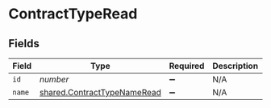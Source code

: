 # ContractTypeRead


## Fields

| Field                                                                      | Type                                                                       | Required                                                                   | Description                                                                | Example                                                                    |
| -------------------------------------------------------------------------- | -------------------------------------------------------------------------- | -------------------------------------------------------------------------- | -------------------------------------------------------------------------- | -------------------------------------------------------------------------- |
| `id`                                                                       | *number*                                                                   | :heavy_minus_sign:                                                         | N/A                                                                        | 1                                                                          |
| `name`                                                                     | [shared.ContractTypeNameRead](../../models/shared/contracttypenameread.md) | :heavy_minus_sign:                                                         | N/A                                                                        |                                                                            |
